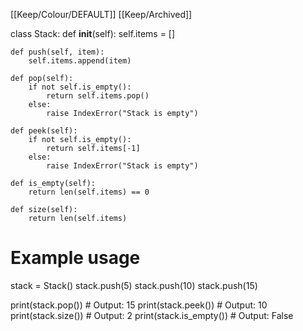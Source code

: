 [[Keep/Colour/DEFAULT]] [[Keep/Archived]] 

class Stack:
    def __init__(self):
        self.items = []

    def push(self, item):
        self.items.append(item)

    def pop(self):
        if not self.is_empty():
            return self.items.pop()
        else:
            raise IndexError("Stack is empty")

    def peek(self):
        if not self.is_empty():
            return self.items[-1]
        else:
            raise IndexError("Stack is empty")

    def is_empty(self):
        return len(self.items) == 0

    def size(self):
        return len(self.items)

# Example usage
stack = Stack()
stack.push(5)
stack.push(10)
stack.push(15)

print(stack.pop())  # Output: 15
print(stack.peek())  # Output: 10
print(stack.size())  # Output: 2
print(stack.is_empty())  # Output: False

